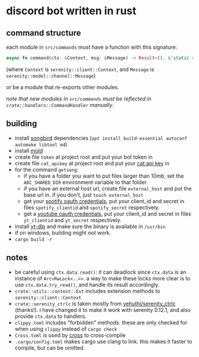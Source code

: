 # discord bot written in rust

## command structure
each module in `src/commands` must have a function with this signature:

```rust
async fn command(ctx: &Context, msg: &Message) -> Result<(), &'static str>
```
(where `Context` is `serenity::client::Context`, and `Message` is `serenity::model::channel::Message`)

or be a module that re-exports other modules.

*note that new modules in `src/commands` must be reflected in `crate::handlers::CommandHandler` manually.*

## building
- install [songbird](https://github.com/serenity-rs/songbird?tab=readme-ov-file#dependencies) dependencies (`apt install build-essential autoconf automake libtool m4`) 
- install [mold](https://github.com/rui314/mold)
- create file `token` at project root and put your bot token in
- create file `cat_apikey` at project root and put your [cat api key](https://thecatapi.com) in
- for the command `getsong`:
  - if you have a folder you want to put files larger than 10mb, set the `ABC_SHARED_DIR` environment variable to that folder.
  - if you have an external host url, create file `external_host` and put the base url in. if you don't, just `touch external_host`
  - get your [spotify oauth credentials](https://developer.spotify.com/dashboard), put your client_id and secret in files `spotify_clientid` and `spotify_secret` respectively.
  - get a [youtube oauth credentials](https://developers.google.com/youtube/v3/guides/auth/devices#prerequisites), put your client_id and secret in files `yt_clientid` and `yt_secret` respectively.
- install [yt-dlp](https://github.com/yt-dlp/yt-dlp/) and make sure the binary is available in `/usr/bin`
- if on windows, building might not work.
- `cargo build -r`

## notes
- be careful using `ctx.data.read()`: it can deadlock since `ctx.data` is an instance of `Arc<RwLock<..>>`. a way to make these locks more clear is to use `ctx.data.try_read()`, and handle its result accordingly.
- `crate::utils::context::Ext` includes extension methods to `serenity::client::Context`
- `crate::serenity_ctrlc` is taken mostly from [yehuthi/serenity_ctrlc](https://github.com/yehuthi/serenity_ctrlc/) (thanks!). i have changed it to make it work with serenity 0.12.1, and also provide `ctx.data` to handlers.
- `clippy.toml` includes "forbidden" methods. these are only checked for when using `clippy` instead of `cargo check`
- `Cross.toml` is used by [cross](https://github.com/cross-rs/cross/) to cross-compile
- `.cargo/config.toml` makes cargo use clang to link. this makes it faster to compile, but can be omitted.
